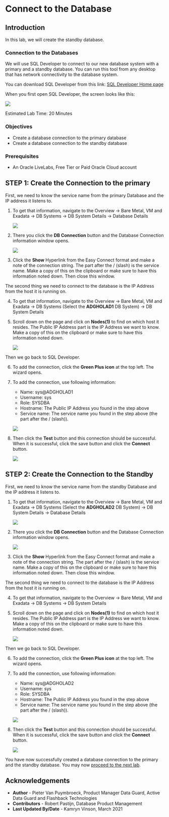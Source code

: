 # Connect to the Database

## Introduction
In this lab, we will create the standby database.

### Connection to the Databases

We will use SQL Developer to connect to our new database system with a primary and a standby database. 
You can run this tool from any desktop that has network connectivity to the database system.

You can download SQL Developer from this link: [SQL Developer Home page](https://www.oracle.com/be/database/technologies/appdev/sqldeveloper-landing.html) 

When you first open SQL Developer, the screen looks like this:

![](./images/db-connection-02.png)

Estimated Lab Time: 20 Minutes

### Objectives
- Create a database connection to the primary database
- Create a database connection to the standby database

### Prerequisites
- An Oracle LiveLabs, Free Tier or Paid Oracle Cloud account

## **STEP 1**: Create the Connection to the primary

First, we need to know the service name from the primary Database and the IP address it listens to. 

1. To get that information, navigate to the Overview
-> Bare Metal, VM and Exadata
-> DB Systems
-> DB System Details
-> Database Details

    ![](./images/db-connection-01.png)

2. There you click the **DB Connection** button and the Database Connection information window opens.

    ![](./images/db-connection-03.png)

3. Click the **Show** Hyperlink from the Easy Connect format and make a note of the connection string. The part after the / (slash) is the service name. Make a copy of this on the clipboard or make sure to have this information noted down. Then close this window.

The second thing we need to connect to the database is the IP Address from the host it is running on.

4. To get that information, navigate to the Overview
-> Bare Metal, VM and Exadata
-> DB Systems (Select the **ADGHOLAD1** DB System)
-> DB System Details

5. Scroll down on the page and click on **Nodes(1)** to find on which host it resides.
The Public IP Address part is the IP Address we want to know. Make a copy of this on the clipboard or make sure to have this information noted down. 

    ![](./images/db-connection-04.png)

Then we go back to SQL Developer.

6. To add the connection, click the **Green Plus icon** at the top left.
The wizard opens.

7. To add the connection, use following information:

    * Name: sys@ADGHOLAD1
    * Username: sys
    * Role: SYSDBA
    * Hostname: The Public IP Address you found in the step above
    * Service name: The service name you found in the step above (the part after the / (slash)).

    ![](./images/db-connection-05.png)

8. Then click the **Test** button and this connection should be successful. When it is successful, click the save button and click the **Connect** button.

    ![](./images/db-connection-06.png)


## **STEP 2**: Create the Connection to the Standby

First, we need to know the service name from the standby Database and the IP address it listens to. 

1. To get that information, navigate to the Overview
-> Bare Metal, VM and Exadata
-> DB Systems  (Select the **ADGHOLAD2** DB System)
-> DB System Details
-> Database Details

    ![](./images/db-connection-07.png)

2. There you click the **DB Connection** button and the Database Connection information window opens.

    ![](./images/db-connection-08.png)

3. Click the **Show** Hyperlink from the Easy Connect format and make a note of the connection string. The part after the / (slash) is the service name. Make a copy of this on the clipboard or make sure to have this information noted down. Then close this window.

The second thing we need to connect to the database is the IP Address from the host it is running on.

4. To get that information, navigate to the Overview
-> Bare Metal, VM and Exadata
-> DB Systems
-> DB System Details

5. Scroll down on the page and click on **Nodes(1)** to find on which host it resides.
The Public IP Address part is the IP Address we want to know. Make a copy of this on the clipboard or make sure to have this information noted down. 

    ![](./images/db-connection-09.png)

Then we go back to SQL Developer.

6. To add the connection, click the **Green Plus icon** at the top left.
The wizard opens.

7. To add the connection, use following information:

    * Name: sys@ADGHOLAD2
    * Username: sys
    * Role: SYSDBA
    * Hostname: The Public IP Address you found in the step above
    * Service name: The service name you found in the step above (the part after the / (slash)).

    ![](./images/db-connection-10.png)

8. Then click the **Test** button and this connection should be successful. When it is successful, click the save button and click the **Connect** button.

    ![](./images/db-connection-11.png)


You have now successfully created a database connection to the primary and the standby database. You may now [proceed to the next lab](#next).

## Acknowledgements

- **Author** - Pieter Van Puymbroeck, Product Manager Data Guard, Active Data Guard and Flashback Technologies
- **Contributors** - Robert Pastijn, Database Product Management
- **Last Updated By/Date** -  Kamryn Vinson, March 2021